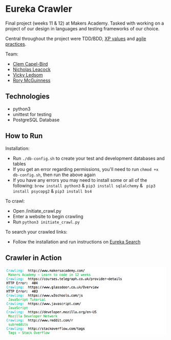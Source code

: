 # Eureka Crawler

Final project (weeks 11 & 12) at Makers Academy. Tasked with working on a project of our design in languages and testing frameworks of our choice.

Central throughout the project were TDD/BDD, [XP values](http://www.extremeprogramming.org/values.html) and [agile practices](http://www.allaboutagile.com/what-is-agile-10-key-principles/).

Team:
- [Clem Capel-Bird](https://github.com/ClemCB)
- [Nicholas Leacock](https://github.com/marudine)
- [Vicky Ledsom](https://github.com/ledleds)
- [Rory McGuinness](https://github.com/rorymcgit)

## Technologies

- python3
- unittest for testing
- PostgreSQL Database

## How to Run

Installation:

- Run ```./db-config.sh``` to create your test and development databases and tables
- If you get an error regarding permissions, you'll need to run ```chmod +x db-config.sh```, then run the above again
- If you have any errors you may need to install some or all of the following: ``` brew install python3 ``` & ``` pip3 install sqlalchemy ``` & ``` pip3 install psycopg2``` & ``` pip3 install bs4 ```

To crawl:

- Open /initiate_crawl.py
- Enter a website to begin crawling
- Run ``` python3 initiate_crawl.py ```

To search your crawled links:

- Follow the installation and run instructions on [Eureka Search](https://github.com/ClemCB/eureka-search-engine)

## Crawler in Action

![alt tag](https://github.com/ClemCB/eureka-crawler/blob/master/screenshots/readme_screenshot.png)
